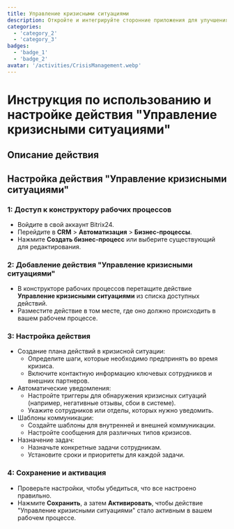 ```yaml
---
title: Управление кризисными ситуациями
description: Откройте и интегрируйте сторонние приложения для улучшения вашего бизнеса.
categories: 
  - 'category_2'
  - 'category_3'
badges: 
  - 'badge_1'
  - 'badge_2'
avatar: '/activities/CrisisManagement.webp'
---
```

# Инструкция по использованию и настройке действия "Управление кризисными ситуациями"

## Описание действия

## **Настройка действия "Управление кризисными ситуациями"**

### 1: Доступ к конструктору рабочих процессов
- Войдите в свой аккаунт Bitrix24.
- Перейдите в **CRM** > **Автоматизация** > **Бизнес-процессы**.
- Нажмите **Создать бизнес-процесс** или выберите существующий для редактирования.

### 2: Добавление действия "Управление кризисными ситуациями"
- В конструкторе рабочих процессов перетащите действие **Управление кризисными ситуациями** из списка доступных действий.
- Разместите действие в том месте, где оно должно происходить в вашем рабочем процессе.

### 3: Настройка действия
- Создание плана действий в кризисной ситуации:
  - Определите шаги, которые необходимо предпринять во время кризиса.
  - Включите контактную информацию ключевых сотрудников и внешних партнеров.
- Автоматические уведомления:
  - Настройте триггеры для обнаружения кризисных ситуаций (например, негативные отзывы, сбои в системе).
  - Укажите сотрудников или отделы, которых нужно уведомить.
- Шаблоны коммуникации:
  - Создайте шаблоны для внутренней и внешней коммуникации.
  - Настройте сообщения для различных типов кризисов.
- Назначение задач:
  - Назначьте конкретные задачи сотрудникам.
  - Установите сроки и приоритеты для каждой задачи.

### 4: Сохранение и активация
- Проверьте настройки, чтобы убедиться, что все настроено правильно.
- Нажмите **Сохранить**, а затем **Активировать**, чтобы действие "Управление кризисными ситуациями" стало активным в вашем рабочем процессе.